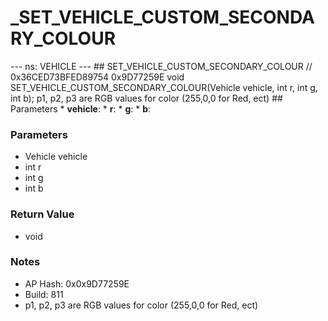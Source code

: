 # _SET_VEHICLE_CUSTOM_SECONDARY_COLOUR

--- ns: VEHICLE --- ## SET_VEHICLE_CUSTOM_SECONDARY_COLOUR  // 0x36CED73BFED89754 0x9D77259E void SET_VEHICLE_CUSTOM_SECONDARY_COLOUR(Vehicle vehicle, int r, int g, int b);  p1, p2, p3 are RGB values for color (255,0,0 for Red, ect)  ## Parameters * **vehicle**: * **r**: * **g**: * **b**:

### Parameters
* Vehicle vehicle
* int r
* int g
* int b

### Return Value
* void

### Notes
* AP Hash: 0x0x9D77259E
* Build: 811
* p1, p2, p3 are RGB values for color (255,0,0 for Red, ect)

